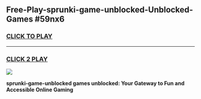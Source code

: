 
## Free-Play-sprunki-game-unblocked-Unblocked-Games #59nx6
<h3>
<a href="https://news.freeplayer.one?title=sprunki-game-unblocked&ref=8M">CLICK TO PLAY</a></h3>
<hr>

<h3>
<a href="https://news.freeplayer.one?title=sprunki-game-unblocked&ref=8M">CLICK 2 PLAY</a>
  
</h3>

<a href="https://news.freeplayer.one?title=sprunki-game-unblocked&ref=8M"><img src="https://clearcache.store/games.png"></a>


**sprunki-game-unblocked games unblocked: Your Gateway to Fun and Accessible Online Gaming**
